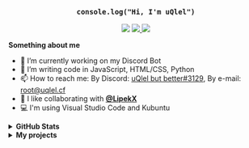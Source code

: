<h3 align="center"> <code>console.log("Hi, I'm uQlel")</code></h3>
<p align="center"> <img src="https://komarev.com/ghpvc/?username=uQlel"> </img> <a href="https://github.com/uqlel"> <img src="https://img.shields.io/github/followers/uqlel?label=follow&style=social"> </a> <a href="https://redit.com/u/uqlel"> <img src="https://img.shields.io/reddit/user-karma/combined/uqlel?style=social&label=Reddit+karma"> </img></a></p>

**Something about me**

<ul>
<li> 🔭 I’m currently working on my Discord Bot 
<li> 🌱 I’m writing code in JavaScript, HTML/CSS, Python 
<li> 📫 How to reach me: By Discord: <a href="https://discord.com/users/822461337120538654"> uQlel but better#3129</a>, By e-mail: <a href="mailto:root@uqlel.cf"> root@uqlel.cf </a>
  <li> 👭 I like collaborating with <a href="https://github.com/LipekX"> <b> @LipekX </b> </a>
  <li> 💻 I'm using Visual Studio Code and Kubuntu 
</ul>

<details> <summary> <b> GitHub Stats </b> </summary>

![Stats](https://github-readme-stats.vercel.app/api?username=uqlel&title_color=58a6ff&text_color=9f9f9f&icon_color=58a6ff&bg_color=0d1117)

</details>
<details> <summary> <b> My projects </b> </summary>

![YourCraft API](https://github-readme-stats.vercel.app/api/pin?username=yourcraft-pl&repo=api&title_color=58a6ff&text_color=9f9f9f&icon_color=58a6ff&bg_color=0d1117)
![YourCraft API Wrapper](https://github-readme-stats.vercel.app/api/pin?username=yourcraft-pl&repo=api-wrapper.js&title_color=58a6ff&text_color=9f9f9f&icon_color=58a6ff&bg_color=0d1117)
![YAPP](https://github-readme-stats.vercel.app/api/pin?username=yapp-cf&repo=frontend&title_color=58a6ff&text_color=9f9f9f&icon_color=58a6ff&bg_color=0d1117)
![OS-STATS](https://github-readme-stats.vercel.app/api/pin?username=uqlel&repo=os-stats&title_color=58a6ff&text_color=9f9f9f&icon_color=58a6ff&bg_color=0d1117)

</summary>
